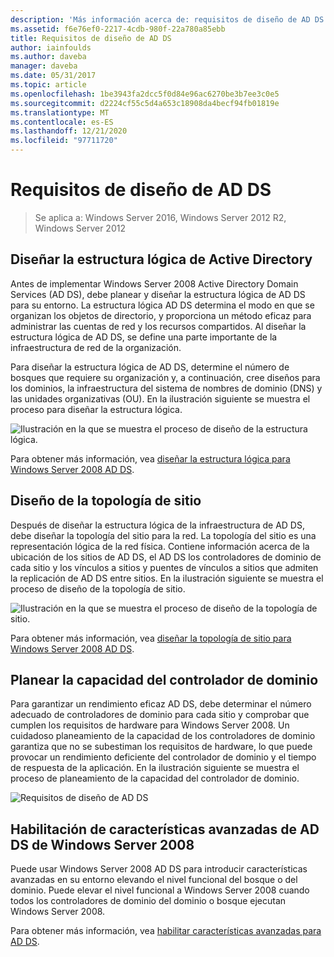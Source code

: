 ```yaml
---
description: 'Más información acerca de: requisitos de diseño de AD DS'
ms.assetid: f6e76ef0-2217-4cdb-980f-22a780a85ebb
title: Requisitos de diseño de AD DS
author: iainfoulds
ms.author: daveba
manager: daveba
ms.date: 05/31/2017
ms.topic: article
ms.openlocfilehash: 1be3943fa2dcc5f0d84e96ac6270be3b7ee3c0e5
ms.sourcegitcommit: d2224cf55c5d4a653c18908da4becf94fb01819e
ms.translationtype: MT
ms.contentlocale: es-ES
ms.lasthandoff: 12/21/2020
ms.locfileid: "97711720"
---
```

# <a name="ad-ds-design-requirements"></a>Requisitos de diseño de AD DS

>Se aplica a: Windows Server 2016, Windows Server 2012 R2, Windows Server 2012


## <a name="designing-the-active-directory-logical-structure"></a>Diseñar la estructura lógica de Active Directory
Antes de implementar Windows Server 2008 Active Directory Domain Services (AD DS), debe planear y diseñar la estructura lógica de AD DS para su entorno. La estructura lógica AD DS determina el modo en que se organizan los objetos de directorio, y proporciona un método eficaz para administrar las cuentas de red y los recursos compartidos. Al diseñar la estructura lógica de AD DS, se define una parte importante de la infraestructura de red de la organización.

Para diseñar la estructura lógica de AD DS, determine el número de bosques que requiere su organización y, a continuación, cree diseños para los dominios, la infraestructura del sistema de nombres de dominio (DNS) y las unidades organizativas (OU). En la ilustración siguiente se muestra el proceso para diseñar la estructura lógica.

![Ilustración en la que se muestra el proceso de diseño de la estructura lógica.](media/AD-DS-Design-Requirements/d5cebae6-a752-4063-a98f-473799c251bd.gif)

Para obtener más información, vea [diseñar la estructura lógica para Windows Server 2008 AD DS](Designing-the-Logical-Structure.md).

## <a name="designing-the-site-topology"></a>Diseño de la topología de sitio
Después de diseñar la estructura lógica de la infraestructura de AD DS, debe diseñar la topología del sitio para la red. La topología del sitio es una representación lógica de la red física. Contiene información acerca de la ubicación de los sitios de AD DS, el AD DS los controladores de dominio de cada sitio y los vínculos a sitios y puentes de vínculos a sitios que admiten la replicación de AD DS entre sitios. En la ilustración siguiente se muestra el proceso de diseño de la topología de sitio.

![Ilustración en la que se muestra el proceso de diseño de la topología de sitio.](media/AD-DS-Design-Requirements/d34d43c0-437f-47cb-9b64-09c0f9ce6479.gif)

Para obtener más información, vea [diseñar la topología de sitio para Windows Server 2008 AD DS](Designing-the-Site-Topology.md).

## <a name="planning-domain-controller-capacity"></a>Planear la capacidad del controlador de dominio
Para garantizar un rendimiento eficaz AD DS, debe determinar el número adecuado de controladores de dominio para cada sitio y comprobar que cumplen los requisitos de hardware para Windows Server 2008. Un cuidadoso planeamiento de la capacidad de los controladores de dominio garantiza que no se subestiman los requisitos de hardware, lo que puede provocar un rendimiento deficiente del controlador de dominio y el tiempo de respuesta de la aplicación. En la ilustración siguiente se muestra el proceso de planeamiento de la capacidad del controlador de dominio.

![Requisitos de diseño de AD DS](media/AD-DS-Design-Requirements/fff6ef22-5c7b-4478-ad76-42b296dcf769.gif)

## <a name="enabling-windows-server-2008-advanced-ad-ds-features"></a>Habilitación de características avanzadas de AD DS de Windows Server 2008
Puede usar Windows Server 2008 AD DS para introducir características avanzadas en su entorno elevando el nivel funcional del bosque o del dominio. Puede elevar el nivel funcional a Windows Server 2008 cuando todos los controladores de dominio del dominio o bosque ejecutan Windows Server 2008.

Para obtener más información, vea [habilitar características avanzadas para AD DS](../../ad-ds/plan/Enabling-Advanced-Features-for-AD-DS.md).




